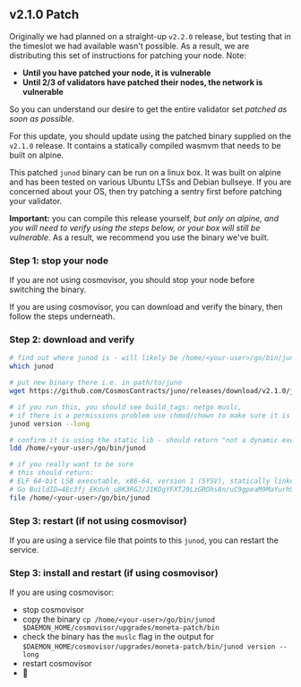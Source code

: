 ## v2.1.0 Patch

Originally we had planned on a straight-up `v2.2.0` release, but testing that in the timeslot we had available wasn't possible. As a result, we are distributing this set of instructions for patching your node. Note:

- **Until you have patched your node, it is vulnerable**
- **Until 2/3 of validators have patched their nodes, the network is vulnerable**

So you can understand our desire to get the entire validator set _patched as soon as possible_.

For this update, you should update using the patched binary supplied on the `v2.1.0` release. It contains a statically compiled wasmvm that needs to be built on alpine.

This patched `junod` binary can be run on a linux box. It was built on alpine and has been tested on various Ubuntu LTSs and Debian bullseye. If you are concerned about your OS, then try patching a sentry first before patching your validator.

**Important:** you can compile this release yourself, _but only on alpine, and you will need to verify using the steps below, or your box will still be vulnerable_. As a result, we recommend you use the binary we've built.

### Step 1: stop your node

If you are not using cosmovisor, you should stop your node before switching the binary.

If you are using cosmovisor, you can download and verify the binary, then follow the steps underneath.

### Step 2: download and verify

```sh
# find out where junod is - will likely be /home/<your-user>/go/bin/junod
which junod

# put new binary there i.e. in path/to/juno
wget https://github.com/CosmosContracts/juno/releases/download/v2.1.0/junod -O /home/<your-user>/go/bin/junod

# if you run this, you should see build_tags: netgo muslc,
# if there is a permissions problem use chmod/chown to make sure it is executable
junod version --long

# confirm it is using the static lib - should return "not a dynamic executable"
ldd /home/<your-user>/go/bin/junod

# if you really want to be sure
# this should return:
# ELF 64-bit LSB executable, x86-64, version 1 (SYSV), statically linked, 
# Go BuildID=4Ec3fj_EKdvh_u8K3RGJ/JIKOgYFXTJ9LzGROhs8n/uC9gpeaM9MaYurh9DJiN/YcvB8Jc2ivQM2zUSHMhg, stripped
file /home/<your-user>/go/bin/junod
```

### Step 3: restart (if not using cosmovisor)

If you are using a service file that points to this `junod`, you can restart the service.

### Step 3: install and restart (if using cosmovisor)

If you are using cosmovisor:

- stop cosmovisor
- copy the binary `cp /home/<your-user>/go/bin/junod $DAEMON_HOME/cosmovisor/upgrades/moneta-patch/bin`
- check the binary has the `muslc` flag in the output for `$DAEMON_HOME/cosmovisor/upgrades/moneta-patch/bin/junod version --long`
- restart cosmovisor
- 🤞 